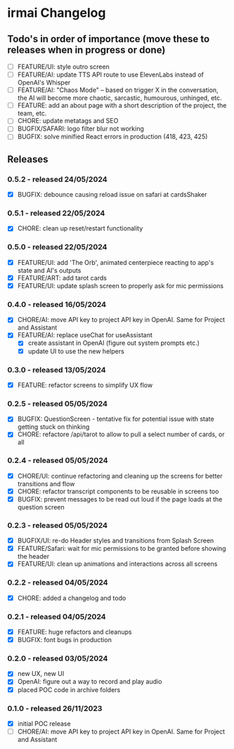 # irmai Changelog

## Todo's in order of importance (move these to releases when in progress or done)

- [ ] FEATURE/UI: style outro screen
- [ ] FEATURE/AI: update TTS API route to use ElevenLabs instead of OpenAI's Whisper
- [ ] FEATURE/AI: "Chaos Mode" – based on trigger X in the conversation, the AI will become more chaotic, sarcastic, humourous, unhinged, etc.
- [ ] FEATURE: add an about page with a short description of the project, the team, etc.
- [ ] CHORE: update metatags and SEO
- [ ] BUGFIX/SAFARI: logo filter blur not working
- [ ] BUGFIX: solve minified React errors in production (418, 423, 425)

## Releases

### 0.5.2 - released 24/05/2024

- [x] BUGFIX: debounce causing reload issue on safari at cardsShaker

### 0.5.1 - released 22/05/2024

- [x] CHORE: clean up reset/restart functionality

### 0.5.0 - released 22/05/2024

- [x] FEATURE/UI: add 'The Orb', animated centerpiece reacting to app's state and AI's outputs
- [x] FEATURE/ART: add tarot cards
- [x] FEATURE/UI: update splash screen to properly ask for mic permissions

### 0.4.0 - released 16/05/2024

- [x] CHORE/AI: move API key to project API key in OpenAI. Same for Project and Assistant
- [x] FEATURE/AI: replace useChat for useAssistant
  - [x] create assistant in OpenAI (figure out system prompts etc.)
  - [x] update UI to use the new helpers

### 0.3.0 - released 13/05/2024

- [x] FEATURE: refactor screens to simplify UX flow

### 0.2.5 - released 05/05/2024

- [x] BUGFIX: QuestionScreen - tentative fix for potential issue with state getting stuck on thinking
- [x] CHORE: refactore /api/tarot to allow to pull a select number of cards, or all

### 0.2.4 - released 05/05/2024

- [x] CHORE/UI: continue refactoring and cleaning up the screens for better transitions and flow
- [x] CHORE: refactor transcript components to be reusable in screens too
- [x] BUGFIX: prevent messages to be read out loud if the page loads at the question screen

### 0.2.3 - released 05/05/2024

- [x] BUGFIX/UI: re-do Header styles and transitions from Splash Screen
- [x] FEATURE/Safari: wait for mic permissions to be granted before showing the header
- [x] FEATURE/UI: clean up animations and interactions across all screens

### 0.2.2 - released 04/05/2024

- [x] CHORE: added a changelog and todo

### 0.2.1 - released 04/05/2024

- [x] FEATURE: huge refactors and cleanups
- [x] BUGFIX: font bugs in production

### 0.2.0 - released 03/05/2024

- [x] new UX, new UI
- [x] OpenAI: figure out a way to record and play audio
- [x] placed POC code in archive folders

### 0.1.0 - released 26/11/2023

- [x] initial POC release
- [ ] CHORE/AI: move API key to project API key in OpenAI. Same for Project and Assistant
